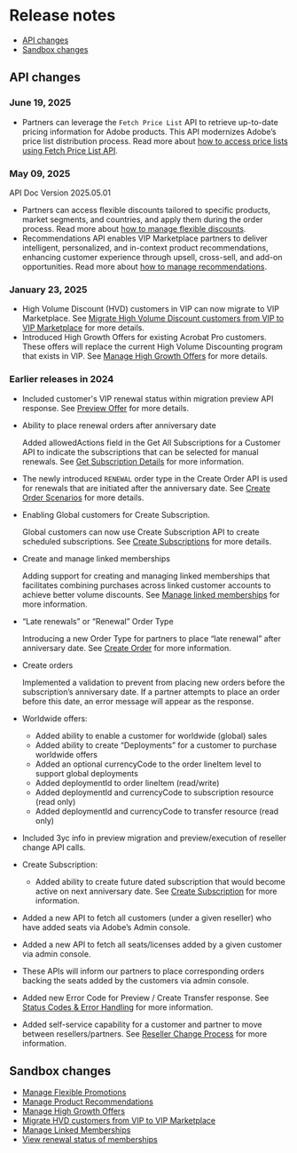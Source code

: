 # Release notes

- [API changes](#api-changes)
- [Sandbox changes](#sandbox-changes)

## API changes

### June 19, 2025

- Partners can leverage the `Fetch Price List` API to retrieve up-to-date pricing information for Adobe products. This API modernizes Adobe’s price list distribution process. Read more about [how to access price lists using Fetch Price List API](../manage_pricing/index.md).

### May 09, 2025

API Doc Version 2025.05.01

- Partners can access flexible discounts tailored to specific products, market segments, and countries, and apply them during the order process. Read more about [how to manage flexible discounts](../flex_discounts/index.md).
- Recommendations API enables VIP Marketplace partners to deliver intelligent, personalized, and in-context product recommendations, enhancing customer experience through upsell, cross-sell, and add-on opportunities. Read more about [how to manage recommendations](../recommendations/index.md).

### January 23, 2025

- High Volume Discount (HVD) customers in VIP can now migrate to VIP Marketplace. See [Migrate High Volume Discount customers from VIP to VIP Marketplace](../migration/migrate_hvd.md) for more details.
- Introduced High Growth Offers for existing Acrobat Pro customers. These offers will replace the current High Volume Discounting program that exists in VIP.  See [Manage High Growth Offers](../customer_account/high_growth.md) for more details.

### Earlier releases in 2024

- Included customer's VIP renewal status within migration preview API response. See [Preview Offer](../migration/preview_offers.md) for more details.
- Ability to place renewal orders after anniversary date

  Added allowedActions field in the Get All Subscriptions for a Customer API to indicate the subscriptions that can be selected for manual renewals. See [Get Subscription Details](../subscription_management/get_details.md) for more information.

- The newly introduced `RENEWAL` order type in the Create Order API is used for renewals that are initiated after the anniversary date. See [Create Order Scenarios](../order_management/order_scenarios.md) for more details.
- Enabling Global customers for Create Subscription.

  Global customers can now use Create Subscription API to create scheduled subscriptions. See [Create Subscriptions](../subscription_management/create_subscription.md) for more details.

- Create and manage linked memberships

  Adding support for creating and managing linked memberships that facilitates combining purchases across linked customer accounts to achieve better volume discounts. See [Manage linked memberships](../customer_account/linked_membership.md) for more information.

- “Late renewals” or “Renewal” Order Type

  Introducing a new Order Type for partners to place “late renewal” after anniversary date. See  [Create Order](../order_management/create_order.md) for more information.

- Create orders

  Implemented a validation to prevent from placing new orders before the subscription’s anniversary date. If a partner attempts to place an order before this date, an error message will appear as the response.

- Worldwide offers:

  - Added ability to enable a customer for worldwide (global) sales
  - Added ability to create “Deployments” for a customer to purchase worldwide offers
  - Added an optional currencyCode to the order lineItem level to support global deployments
  - Added deploymentId to order lineItem (read/write)
  - Added deploymentId and currencyCode to subscription resource (read only)
  - Added deploymentId and currencyCode to transfer resource (read only)

- Included 3yc info in preview migration and preview/execution of reseller change API calls.

- Create Subscription:

  - Added ability to create future dated subscription that would become active on next anniversary date. See [Create Subscription](../subscription_management/create_subscription.md) for more information.

- Added a new API to fetch all customers (under a given reseller) who have added seats via Adobe’s Admin console.
- Added a new API to fetch all seats/licenses added by a given customer via admin console.
- These APIs will inform our partners to place corresponding orders backing the seats added by the customers via admin console.
- Added new Error Code for Preview / Create Transfer response. See [Status Codes & Error Handling](../references/error_handling.md) for more information.
- Added self-service capability for a customer and partner to move between resellers/partners. See [Reseller Change Process](../reseller_change/index.md) for more information.

## Sandbox changes

- [Manage Flexible Promotions](/src/pages/sandbox/sandbox_portal/flex_promo/index.md)
- [Manage Product Recommendations](/src/pages/sandbox/sandbox_portal/recommendations/index.md)
- [Manage High Growth Offers](/src/pages/sandbox/sandbox_portal/high_growth_offer/high_growth.md)
- [Migrate HVD customers from VIP to VIP Marketplace](/src/pages/sandbox/sandbox_portal/migrate_hvd_customers/migrate_hvd_customers.md)
- [Manage Linked Memberships](/src/pages/sandbox/sandbox_portal/linked_memberships/index.md)
- [View renewal status of memberships](/src/pages/sandbox/sandbox_portal/transfer_memberships/index.md)
